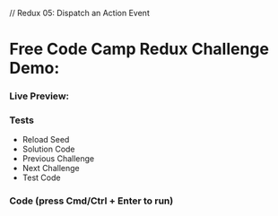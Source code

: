// Redux 05: Dispatch an Action Event
# Free Code Camp Redux Challenge Demo:



### Live Preview:



### Tests

* Reload Seed
* Solution Code
* Previous Challenge
* Next Challenge
* Test Code

### 



### Code (press Cmd/Ctrl + Enter to run)